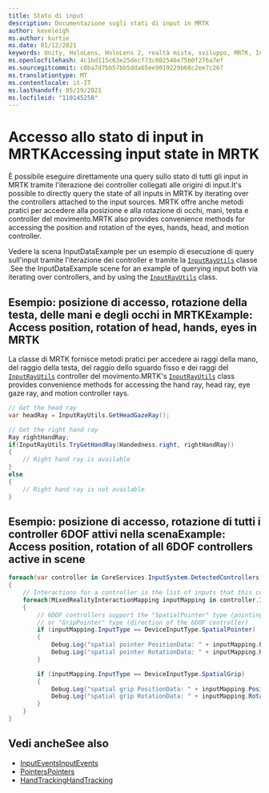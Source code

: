 ```yaml
---
title: Stato di input
description: Documentazione sugli stati di input in MRTK
author: keveleigh
ms.author: kurtie
ms.date: 01/12/2021
keywords: Unity, HoloLens, HoloLens 2, realtà mista, sviluppo, MRTK, InputState,
ms.openlocfilehash: 4c1bd115c63e25decf73c082546e75b0f276a7ef
ms.sourcegitcommit: c0ba7d7bb57bb5dda65ee9019229b68c2ee7c267
ms.translationtype: MT
ms.contentlocale: it-IT
ms.lasthandoff: 05/19/2021
ms.locfileid: "110145258"
---
```

# <a name="accessing-input-state-in-mrtk"></a><span data-ttu-id="47e3e-104">Accesso allo stato di input in MRTK</span><span class="sxs-lookup"><span data-stu-id="47e3e-104">Accessing input state in MRTK</span></span>

<span data-ttu-id="47e3e-105">È possibile eseguire direttamente una query sullo stato di tutti gli input in MRTK tramite l'iterazione dei controller collegati alle origini di input.</span><span class="sxs-lookup"><span data-stu-id="47e3e-105">It's possible to directly query the state of all inputs in MRTK by iterating over the controllers attached to the input sources.</span></span> <span data-ttu-id="47e3e-106">MRTK offre anche metodi pratici per accedere alla posizione e alla rotazione di occhi, mani, testa e controller del movimento.</span><span class="sxs-lookup"><span data-stu-id="47e3e-106">MRTK also provides convenience methods for accessing the position and rotation of the eyes, hands, head, and motion controller.</span></span>

<span data-ttu-id="47e3e-107">Vedere la scena InputDataExample per un esempio di esecuzione di query sull'input tramite l'iterazione dei controller e tramite la [`InputRayUtils`](xref:Microsoft.MixedReality.Toolkit.Input.InputRayUtils) classe .</span><span class="sxs-lookup"><span data-stu-id="47e3e-107">See the InputDataExample scene for an example of querying input both via iterating over controllers, and by using the [`InputRayUtils`](xref:Microsoft.MixedReality.Toolkit.Input.InputRayUtils) class.</span></span>

## <a name="example-access-position-rotation-of-head-hands-eyes-in-mrtk"></a><span data-ttu-id="47e3e-108">Esempio: posizione di accesso, rotazione della testa, delle mani e degli occhi in MRTK</span><span class="sxs-lookup"><span data-stu-id="47e3e-108">Example: Access position, rotation of head, hands, eyes in MRTK</span></span>

<span data-ttu-id="47e3e-109">La classe di MRTK fornisce metodi pratici per accedere ai raggi della mano, del raggio della testa, del raggio dello sguardo fisso e dei raggi del [`InputRayUtils`](xref:Microsoft.MixedReality.Toolkit.Input.InputRayUtils) controller del movimento.</span><span class="sxs-lookup"><span data-stu-id="47e3e-109">MRTK's [`InputRayUtils`](xref:Microsoft.MixedReality.Toolkit.Input.InputRayUtils) class provides convenience methods for accessing the hand ray, head ray, eye gaze ray, and motion controller rays.</span></span>

```c#
// Get the head ray
var headRay = InputRayUtils.GetHeadGazeRay();

// Get the right hand ray
Ray rightHandRay;
if(InputRayUtils.TryGetHandRay(Handedness.right, rightHandRay))
{
    // Right hand ray is available
}
else
{
    // Right hand ray is not available
}
```

## <a name="example-access-position-rotation-of-all-6dof-controllers-active-in-scene"></a><span data-ttu-id="47e3e-110">Esempio: posizione di accesso, rotazione di tutti i controller 6DOF attivi nella scena</span><span class="sxs-lookup"><span data-stu-id="47e3e-110">Example: Access position, rotation of all 6DOF controllers active in scene</span></span>

```c#
foreach(var controller in CoreServices.InputSystem.DetectedControllers)
{
    // Interactions for a controller is the list of inputs that this controller exposes
    foreach(MixedRealityInteractionMapping inputMapping in controller.Interactions)
    {
        // 6DOF controllers support the "SpatialPointer" type (pointing direction)
        // or "GripPointer" type (direction of the 6DOF controller)
        if (inputMapping.InputType == DeviceInputType.SpatialPointer)
        {
            Debug.Log("spatial pointer PositionData: " + inputMapping.PositionData);
            Debug.Log("spatial pointer RotationData: " + inputMapping.RotationData);
        }

        if (inputMapping.InputType == DeviceInputType.SpatialGrip)
        {
            Debug.Log("spatial grip PositionData: " + inputMapping.PositionData);
            Debug.Log("spatial grip RotationData: " + inputMapping.RotationData);
        }
    }
}
```

## <a name="see-also"></a><span data-ttu-id="47e3e-111">Vedi anche</span><span class="sxs-lookup"><span data-stu-id="47e3e-111">See also</span></span>

- [<span data-ttu-id="47e3e-112">InputEvents</span><span class="sxs-lookup"><span data-stu-id="47e3e-112">InputEvents</span></span>](input-events.md)
- [<span data-ttu-id="47e3e-113">Pointers</span><span class="sxs-lookup"><span data-stu-id="47e3e-113">Pointers</span></span>](pointers.md)
- [<span data-ttu-id="47e3e-114">HandTracking</span><span class="sxs-lookup"><span data-stu-id="47e3e-114">HandTracking</span></span>](hand-tracking.md)
